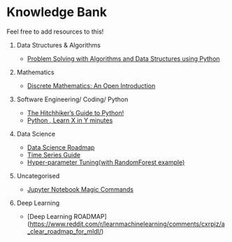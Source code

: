 # Knowledge Bank  
Feel free to add resources to this! 

1. Data Structures & Algorithms  
    - [Problem Solving with Algorithms and Data Structures using Python](https://runestone.academy/runestone/books/published/pythonds/index.html)  
2. Mathematics  
    - [Discrete Mathematics: An Open Introduction](https://runestone.academy/runestone/books/published/dmoi/ch_intro.html)  
3. Software Engineering/ Coding/ Python 
    - [The Hitchhiker’s Guide to Python!](https://docs.python-guide.org/) 
    - [Python , Learn X in Y minutes](https://learnxinyminutes.com/docs/python/)
    
4. Data Science
    - [Data Science Roadmap](https://github.com/MrMimic/data-scientist-roadmap)  
    - [Time Series Guide](https://www.kaggle.com/konradb/practical-time-series-part-1-the-basics)
    - [Hyper-parameter Tuning(with RandomForest example)](https://towardsdatascience.com/hyperparameter-tuning-the-random-forest-in-python-using-scikit-learn-28d2aa77dd74)


5. Uncategorised  
    - [Jupyter Notebook Magic Commands](https://www.dataquest.io/blog/jupyter-notebook-tips-tricks-shortcuts/)
6. Deep Learning
    - [Deep Learning ROADMAP] (https://www.reddit.com/r/learnmachinelearning/comments/cxrpjz/a_clear_roadmap_for_mldl/)
